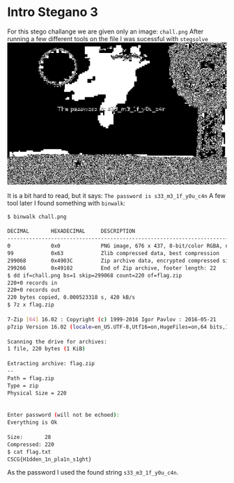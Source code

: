 # Intro Stegano 3

For this stego challange we are given only an image: `chall.png`
After running a few different tools on the file I was sucessful with `stegsolve`
![](chall_stegsolve.png)

It is a bit hard to read, but it says: `The password is s33_m3_1f_y0u_c4n`
A few tool later I found something with `binwalk`:

```bash
$ binwalk chall.png

DECIMAL       HEXADECIMAL     DESCRIPTION
--------------------------------------------------------------------------------
0             0x0             PNG image, 676 x 437, 8-bit/color RGBA, non-interlaced
99            0x63            Zlib compressed data, best compression
299068        0x4903C         Zip archive data, encrypted compressed size: 48, uncompressed size: 28, name: flag.txt
299266        0x49102         End of Zip archive, footer length: 22
$ dd if=chall.png bs=1 skip=299068 count=220 of=flag.zip
220+0 records in
220+0 records out
220 bytes copied, 0.000523318 s, 420 kB/s
$ 7z x flag.zip

7-Zip [64] 16.02 : Copyright (c) 1999-2016 Igor Pavlov : 2016-05-21
p7zip Version 16.02 (locale=en_US.UTF-8,Utf16=on,HugeFiles=on,64 bits,16 CPUs AMD Ryzen 7 3700X 8-Core Processor              (870F10),ASM,AES-NI)

Scanning the drive for archives:
1 file, 220 bytes (1 KiB)

Extracting archive: flag.zip
--
Path = flag.zip
Type = zip
Physical Size = 220


Enter password (will not be echoed):
Everything is Ok

Size:       28
Compressed: 220
$ cat flag.txt
CSCG{H1dden_1n_pla1n_s1ght}
```
As the password I used the found string `s33_m3_1f_y0u_c4n`. 
